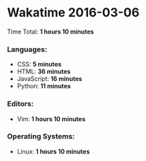 # Wakatime 2016-03-06

Time Total: **1 hours 10 minutes**

### Languages:
- CSS: **5 minutes** 
- HTML: **36 minutes** 
- JavaScript: **16 minutes** 
- Python: **11 minutes** 

### Editors:
- Vim: **1 hours 10 minutes** 

### Operating Systems:
- Linux: **1 hours 10 minutes** 


